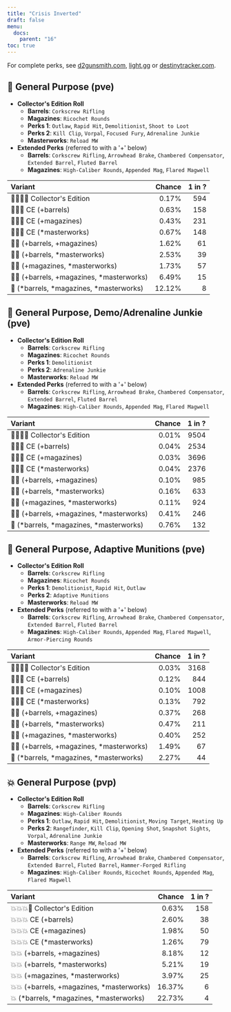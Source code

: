 ```yaml
---
title: "Crisis Inverted"
draft: false
menu:
  docs:
    parent: "16"
toc: true
---
```


For complete perks, see [d2gunsmith.com](https://d2gunsmith.com/w/2888266564), [light.gg](https://www.light.gg/db/items/2888266564) or [destinytracker.com](https://destinytracker.com/destiny-2/db/items/2888266564).



## 👾 General Purpose (pve)



* **Collector's Edition Roll**
  * **Barrels**: `Corkscrew Rifling`
  * **Magazines**: `Ricochet Rounds`
  * **Perks 1**: `Outlaw`, `Rapid Hit`, `Demolitionist`, `Shoot to Loot`
  * **Perks 2**: `Kill Clip`, `Vorpal`, `Focused Fury`, `Adrenaline Junkie`
  * **Masterworks**: `Reload MW`
* **Extended Perks** (referred to with a '+' below)
  * **Barrels**: `Corkscrew Rifling`, `Arrowhead Brake`, `Chambered Compensator`, `Extended Barrel`, `Fluted Barrel`
  * **Magazines**: `High-Caliber Rounds`, `Appended Mag`, `Flared Magwell`

| Variant | Chance | 1 in ? |
|:-|-:|-:|
| 👾👾👾🌟 Collector's Edition | 0.17% | 594 |
| 👾👾👾 CE (+barrels) | 0.63% | 158 |
| 👾👾👾 CE (+magazines) | 0.43% | 231 |
| 👾👾👾 CE (*masterworks) | 0.67% | 148 |
| 👾👾 (+barrels, +magazines) | 1.62% | 61 |
| 👾👾 (+barrels, *masterworks) | 2.53% | 39 |
| 👾👾 (+magazines, *masterworks) | 1.73% | 57 |
| 👾👾 (+barrels, +magazines, *masterworks) | 6.49% | 15 |
| 👾 (*barrels, *magazines, *masterworks) | 12.12% | 8 |

## 👾 General Purpose, Demo/Adrenaline Junkie (pve)



* **Collector's Edition Roll**
  * **Barrels**: `Corkscrew Rifling`
  * **Magazines**: `Ricochet Rounds`
  * **Perks 1**: `Demolitionist`
  * **Perks 2**: `Adrenaline Junkie`
  * **Masterworks**: `Reload MW`
* **Extended Perks** (referred to with a '+' below)
  * **Barrels**: `Corkscrew Rifling`, `Arrowhead Brake`, `Chambered Compensator`, `Extended Barrel`, `Fluted Barrel`
  * **Magazines**: `High-Caliber Rounds`, `Appended Mag`, `Flared Magwell`

| Variant | Chance | 1 in ? |
|:-|-:|-:|
| 👾👾👾🌟 Collector's Edition | 0.01% | 9504 |
| 👾👾👾 CE (+barrels) | 0.04% | 2534 |
| 👾👾👾 CE (+magazines) | 0.03% | 3696 |
| 👾👾👾 CE (*masterworks) | 0.04% | 2376 |
| 👾👾 (+barrels, +magazines) | 0.10% | 985 |
| 👾👾 (+barrels, *masterworks) | 0.16% | 633 |
| 👾👾 (+magazines, *masterworks) | 0.11% | 924 |
| 👾👾 (+barrels, +magazines, *masterworks) | 0.41% | 246 |
| 👾 (*barrels, *magazines, *masterworks) | 0.76% | 132 |

## 👾 General Purpose, Adaptive Munitions (pve)



* **Collector's Edition Roll**
  * **Barrels**: `Corkscrew Rifling`
  * **Magazines**: `Ricochet Rounds`
  * **Perks 1**: `Demolitionist`, `Rapid Hit`, `Outlaw`
  * **Perks 2**: `Adaptive Munitions`
  * **Masterworks**: `Reload MW`
* **Extended Perks** (referred to with a '+' below)
  * **Barrels**: `Corkscrew Rifling`, `Arrowhead Brake`, `Chambered Compensator`, `Extended Barrel`, `Fluted Barrel`
  * **Magazines**: `High-Caliber Rounds`, `Appended Mag`, `Flared Magwell`, `Armor-Piercing Rounds`

| Variant | Chance | 1 in ? |
|:-|-:|-:|
| 👾👾👾🌟 Collector's Edition | 0.03% | 3168 |
| 👾👾👾 CE (+barrels) | 0.12% | 844 |
| 👾👾👾 CE (+magazines) | 0.10% | 1008 |
| 👾👾👾 CE (*masterworks) | 0.13% | 792 |
| 👾👾 (+barrels, +magazines) | 0.37% | 268 |
| 👾👾 (+barrels, *masterworks) | 0.47% | 211 |
| 👾👾 (+magazines, *masterworks) | 0.40% | 252 |
| 👾👾 (+barrels, +magazines, *masterworks) | 1.49% | 67 |
| 👾 (*barrels, *magazines, *masterworks) | 2.27% | 44 |

## 💥 General Purpose (pvp)



* **Collector's Edition Roll**
  * **Barrels**: `Corkscrew Rifling`
  * **Magazines**: `High-Caliber Rounds`
  * **Perks 1**: `Outlaw`, `Rapid Hit`, `Demolitionist`, `Moving Target`, `Heating Up`
  * **Perks 2**: `Rangefinder`, `Kill Clip`, `Opening Shot`, `Snapshot Sights`, `Vorpal`, `Adrenaline Junkie`
  * **Masterworks**: `Range MW`, `Reload MW`
* **Extended Perks** (referred to with a '+' below)
  * **Barrels**: `Corkscrew Rifling`, `Arrowhead Brake`, `Chambered Compensator`, `Extended Barrel`, `Fluted Barrel`, `Hammer-Forged Rifling`
  * **Magazines**: `High-Caliber Rounds`, `Ricochet Rounds`, `Appended Mag`, `Flared Magwell`

| Variant | Chance | 1 in ? |
|:-|-:|-:|
| 💥💥💥🌟 Collector's Edition | 0.63% | 158 |
| 💥💥💥 CE (+barrels) | 2.60% | 38 |
| 💥💥💥 CE (+magazines) | 1.98% | 50 |
| 💥💥💥 CE (*masterworks) | 1.26% | 79 |
| 💥💥 (+barrels, +magazines) | 8.18% | 12 |
| 💥💥 (+barrels, *masterworks) | 5.21% | 19 |
| 💥💥 (+magazines, *masterworks) | 3.97% | 25 |
| 💥💥 (+barrels, +magazines, *masterworks) | 16.37% | 6 |
| 💥 (*barrels, *magazines, *masterworks) | 22.73% | 4 |
